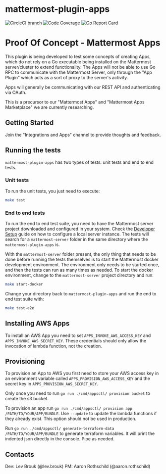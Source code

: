 # mattermost-plugin-apps

![CircleCI branch](https://img.shields.io/circleci/project/github/mattermost/mattermost-plugin-apps/master.svg)
[![Code Coverage](https://img.shields.io/codecov/c/github/mattermost/mattermost-plugin-apps/master.svg)](https://codecov.io/gh/mattermost/mattermost-plugin-apps/branch/master)
[![Go Report Card](https://goreportcard.com/badge/github.com/mattermost/mattermost-plugin-apps)](https://goreportcard.com/report/github.com/mattermost/mattermost-plugin-apps)


# Proof Of Concept - Mattermost Apps

This plugin is being developed to test some concepts of creating Apps, which do not rely on a Go executable being installed on the Mattermost server/cluster to extend functionality.  The Apps will not be able to use Go RPC to communicate with the Mattermost Server, only through the "App Plugin" which acts as a sort of proxy to the server's activity.

Apps will generally be communicating with our REST API and authenticating via OAuth.

This is a precursor to our "Mattermost Apps" and "Mattermost Apps Marketplace" we are currently researching.

## Getting Started

Join the "Integrations and Apps" channel to provide thoughts and feedback.

## Running the tests

`mattermost-plugin-apps` has two types of tests: unit tests and end to end tests.

### Unit tests

To run the unit tests, you just need to execute:

```sh
make test
```

### End to end tests

To run the end to end test suite, you need to have the Mattermost server project downloaded and configured in your system. Check the [Developer Setup](https://developers.mattermost.com/contribute/server/developer-setup/) guide on how to configure a local server instance. The tests will search for a `mattermost-server` folder in the same directory where the `mattermost-plugin-apps` is.

With the `mattermost-server` folder present, the only thing that needs to be done before running the tests themselves is to start the Mattermost docker development environment. The environment only needs to be started once, and then the tests can run as many times as needed. To start the docker environment, change to the `mattermost-server` project directory and run:

```sh
make start-docker
```

Change your directory back to `mattermost-plugin-apps` and run the end to end test suite with:

```sh
make test-e2e
```

## Installing AWS Apps

To install an AWS App you need to set `APPS_INVOKE_AWS_ACCESS_KEY` and `APPS_INVOKE_AWS_SECRET_KEY`. These credentials should only allow the invocation of lambda function, not the creation.

## Provisioning

To provision an App to AWS you first need to store your AWS access key in an environment variable called `APPS_PROVISION_AWS_ACCESS_KEY` and the secret key in `APPS_PROVISION_AWS_SECRET_KEY`.

Only once you need to run `go run ./cmd/appsctl/ provision bucket` to create the s3 bucket.

To provision an app run `go run ./cmd/appsctl/ provision app /PATH/TO/YOUR/APP/BUNDLE`. Use `--update` to update the lambda functions if they already exist. This option should not be used in production.

Run `go run ./cmd/appsctl/ generate-terraform-data /PATH/TO/YOUR/APP/BUNDLE` to generate terraform variables. It will print the indented json directly in the console. Pipe as needed.

## Contacts

Dev: Lev Brouk (@lev.brouk)
PM: Aaron Rothschild (@aaron.rothschild)
